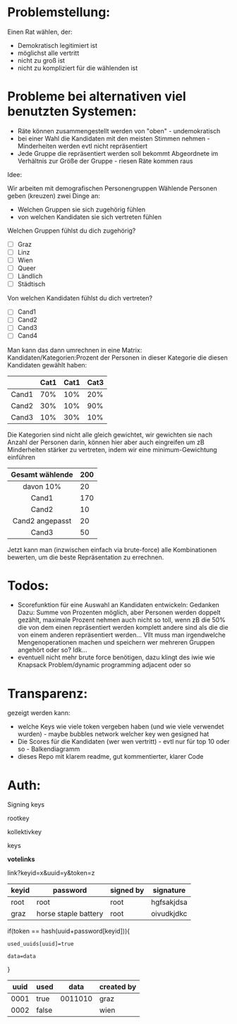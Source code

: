 # Problemstellung:

Einen Rat wählen, der:

- Demokratisch legitimiert ist
- möglichst alle vertritt
- nicht zu groß ist
- nicht zu kompliziert für die wählenden ist

# Probleme bei alternativen viel benutzten Systemen:

- Räte können zusammengestellt werden von "oben" - undemokratisch
- bei einer Wahl die Kandidaten mit den meisten Stimmen nehmen - Minderheiten werden evtl nicht repräsentiert
- Jede Gruppe die repräsentiert werden soll bekommt Abgeordnete im Verhältnis zur Größe der Gruppe - riesen Räte kommen raus

Idee:

Wir arbeiten mit demografischen Personengruppen
Wählende Personen geben (kreuzen) zwei Dinge an:

- Welchen Gruppen sie sich zugehörig fühlen
- von welchen Kandidaten sie sich vertreten fühlen

Welchen Gruppen fühlst du dich zugehörig?

- [ ] Graz
- [ ] Linz
- [ ] Wien
- [ ] Queer
- [ ] Ländlich
- [ ] Städtisch

Von welchen Kandidaten fühlst du dich vertreten?

- [ ] Cand1
- [ ] Cand2
- [ ] Cand3
- [ ] Cand4

Man kann das dann umrechnen in eine Matrix: Kandidaten/Kategorien:Prozent der Personen in dieser Kategorie die diesen Kandidaten gewählt haben:

|       | Cat1 | Cat1 | Cat3 |
| :---: | ---- | ---- | ---- |
| Cand1 | 70%  | 10%  | 20%  |
| Cand2 | 30%  | 10%  | 90%  |
| Cand3 | 10%  | 30%  | 10%  |

Die Kategorien sind nicht alle gleich gewichtet, wir gewichten sie nach Anzahl der Personen darin, können hier aber auch eingreifen um zB Minderheiten stärker zu vertreten, indem wir eine minimum-Gewichtung einführen

| Gesamt wählende | 200 |
| :-------------: | --- |
|    davon 10%    | 20  |
|      Cand1      | 170 |
|      Cand2      | 10  |
| Cand2 angepasst | 20  |
|      Cand3      | 50  |

Jetzt kann man (inzwischen einfach via brute-force) alle Kombinationen bewerten, um die beste Repräsentation zu errechnen.

# Todos:

- Scorefunktion für eine Auswahl an Kandidaten entwickeln:
  Gedanken Dazu: Summe von Prozenten möglich, aber Personen werden doppelt gezählt, maximale Prozent nehmen auch nicht so toll, wenn zB die 50% die von dem einen repräsentiert werden komplett andere sind als die die von einem anderen repräsentiert werden...
  Vllt muss man irgendwelche Mengenoperationen machen und speichern wer mehreren Gruppen angehört oder so? Idk...
- eventuell nicht mehr brute force benötigen, dazu klingt des iwie wie Knapsack Problem/dynamic programming adjacent oder so

# Transparenz:

gezeigt werden kann:

- welche Keys wie viele token vergeben haben (und wie viele verwendet wurden) - maybe bubbles network welcher key wen gesigned hat
- Die Scores für die Kandidaten (wer wen vertritt) - evtl nur für top 10 oder so - Balkendiagramm
- dieses Repo mit klarem readme, gut kommentierter, klarer Code

# Auth:

Signing keys

rootkey

kollektivkey

keys

**votelinks**

link?keyid=x&uuid=y&token=z

| keyid | password             | signed by | signature  |
| ----- | -------------------- | --------- | ---------- |
| root  | root                 | root      | hgfsakjdsa |
| graz  | horse staple battery | root      | oivudkjdkc |

if(token == hash(uuid+password[keyid])){

    used_uuids[uuid]=true

    data=data

}

| uuid | used  | data    | created by |
| ---- | ----- | ------- | ---------- |
| 0001 | true  | 0011010 | graz       |
| 0002 | false |         | wien       |
